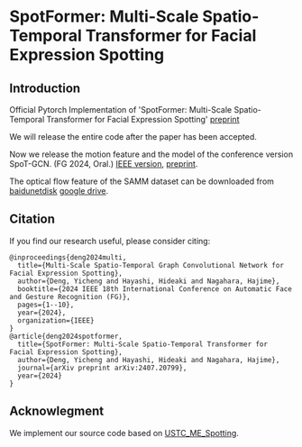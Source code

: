 # SpotFormer: Multi-Scale Spatio-Temporal Transformer for Facial Expression Spotting

## Introduction
Official Pytorch Implementation of 'SpotFormer: Multi-Scale Spatio-Temporal Transformer for Facial Expression Spotting' [preprint](https://arxiv.org/abs/2407.20799)

We will release the entire code after the paper has been accepted.

Now we release the motion feature and the model of the conference version SpoT-GCN. (FG 2024, Oral.) [IEEE version](https://ieeexplore.ieee.org/abstract/document/10581968), [preprint](https://arxiv.org/abs/2403.15994).

The optical flow feature of the SAMM dataset can be downloaded from [baidunetdisk](https://pan.baidu.com/s/1GbAgqFqI8ReXd23cV4Tvpw?pwd=24ys) [google drive](https://drive.google.com/file/d/1a4FgEj_7fATJ41But6L1Yhe2XE-vfN9v/view?usp=sharing).

## Citation
If you find our research useful, please consider citing:

```
@inproceedings{deng2024multi,
  title={Multi-Scale Spatio-Temporal Graph Convolutional Network for Facial Expression Spotting},
  author={Deng, Yicheng and Hayashi, Hideaki and Nagahara, Hajime},
  booktitle={2024 IEEE 18th International Conference on Automatic Face and Gesture Recognition (FG)},
  pages={1--10},
  year={2024},
  organization={IEEE}
}
@article{deng2024spotformer,
  title={SpotFormer: Multi-Scale Spatio-Temporal Transformer for Facial Expression Spotting},
  author={Deng, Yicheng and Hayashi, Hideaki and Nagahara, Hajime},
  journal={arXiv preprint arXiv:2407.20799},
  year={2024}
}
```

## Acknowlegment
We implement our source code based on [USTC_ME_Spotting](https://github.com/wenhaocold/USTC_ME_Spotting).
